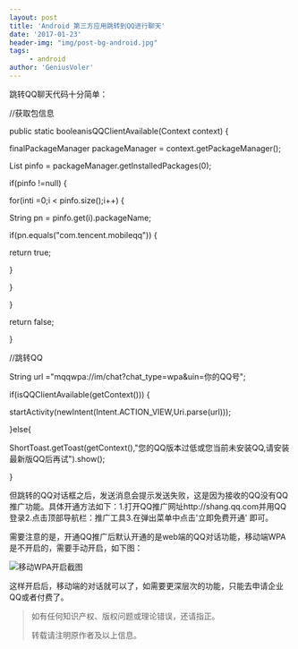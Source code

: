 ```yaml
---
layout: post
title: 'Android 第三方应用跳转到QQ进行聊天'
date: '2017-01-23'
header-img: "img/post-bg-android.jpg"
tags:
     - android
author: 'GeniusVoler'
---
```

跳转QQ聊天代码十分简单：

//获取包信息

public static booleanisQQClientAvailable(Context context) {

finalPackageManager packageManager = context.getPackageManager();

List pinfo = packageManager.getInstalledPackages(0);

if(pinfo !=null) {

for(inti =0;i < pinfo.size();i++) {

String pn = pinfo.get(i).packageName;

if(pn.equals("com.tencent.mobileqq")) {

return true;

}

}

}

return false;

}

//跳转QQ

String url ="mqqwpa://im/chat?chat_type=wpa&uin=你的QQ号";

if(isQQClientAvailable(getContext())) {

startActivity(newIntent(Intent.ACTION_VIEW,Uri.parse(url)));

}else{

ShortToast.getToast(getContext(),"您的QQ版本过低或您当前未安装QQ,请安装最新版QQ后再试").show();

}

但跳转的QQ对话框之后，发送消息会提示发送失败，这是因为接收的QQ没有QQ推广功能。具体开通方法如下：1.打开QQ推广网址http://shang.qq.com并用QQ登录2.点击顶部导航栏：推广工具3.在弹出菜单中点击'立即免费开通' 即可。

需要注意的是，开通QQ推广后默认开通的是web端的QQ对话功能，移动端WPA是不开启的，需要手动开启，如下图：

![移动WPA开启截图](http://upload-images.jianshu.io/upload_images/2820810-1116e5975cb0db0a.png?imageMogr2/auto-orient/strip%7CimageView2/2/w/1240)

这样开启后，移动端的对话就可以了，如需要更深层次的功能，只能去申请企业QQ或者付费了。



> 如有任何知识产权、版权问题或理论错误，还请指正。
>
> 转载请注明原作者及以上信息。
